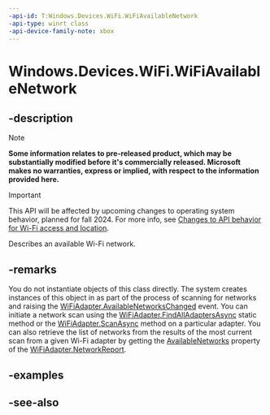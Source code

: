 ```yaml
---
-api-id: T:Windows.Devices.WiFi.WiFiAvailableNetwork
-api-type: winrt class
-api-device-family-note: xbox
---
```


<!-- Class syntax.
public class WiFiAvailableNetwork : Windows.Devices.WiFi.IWiFiAvailableNetwork
-->

# Windows.Devices.WiFi.WiFiAvailableNetwork

## -description

> [!NOTE]
> **Some information relates to pre-released product, which may be substantially modified before it's commercially released. Microsoft makes no warranties, express or implied, with respect to the information provided here.**

> [!IMPORTANT]
> This API will be affected by upcoming changes to operating system behavior, planned for fall 2024. For more info, see [Changes to API behavior for Wi-Fi access and location](/windows/win32/nativewifi/wi-fi-access-location-changes).

Describes an available Wi-Fi network.

## -remarks
You do not instantiate objects of this class directly. The system creates instances of this object in as part of the process of scanning for networks and raising the [WiFiAdapter.AvailableNetworksChanged](wifiadapter_availablenetworkschanged.md) event. You can initiate a network scan using the [WiFiAdapter.FindAllAdaptersAsync](wifiadapter_findalladaptersasync_130273039.md) static method or the [WiFiAdapter.ScanAsync](wifiadapter_scanasync_1036183308.md) method on a particular adapter. You can also retrieve the list of networks from the results of the most current scan from a given Wi-Fi adapter by getting the [AvailableNetworks](wifinetworkreport_availablenetworks.md) property of the [WiFiAdapter.NetworkReport](wifiadapter_networkreport.md).

## -examples

## -see-also
